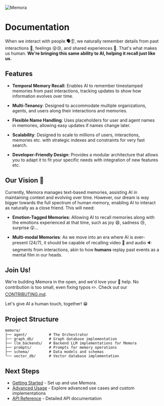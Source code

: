 ![Memora](pictures/memora_banner.png)

# **Documentation**

When we interact with people 🗣️👂, we naturally remember details from past interactions 💭, feelings 😜😢, and shared experiences 🤝. That's what makes us human. **We're bringing this same ability to AI, helping it recall just like us.**

## **Features**

- **Temporal Memory Recall**: Enables AI to remember timestamped memories from past interactions, tracking updates to show how information evolves over time.

- **Multi-Tenancy**: Designed to accommodate multiple organizations, agents, and users along their interactions and memories.

- **Flexible Name Handling**: Uses placeholders for user and agent names in memories, allowing easy updates if names change later.

- **Scalability**: Designed to scale to millions of users, interactions, memories etc. with strategic indexes and constraints for very fast search.

- **Developer-Friendly Design**: Provides a modular architecture that allows you to adapt it to fit your specific needs with integration of new features etc.



## **Our Vision** 🔭

Currently, Memora manages text-based memories, assisting AI in maintaining context and evolving over time. However, our dream is way bigger towards the full spectrum of human memory, enabling AI to interact as naturally as a close friend. This will need:

- **Emotion-Tagged Memories**: Allowing AI to recall memories along with the emotions experienced at that time, such as joy 😄, sadness 😢, surprise 😲...

- **Multi-modal Memories**: As we move into an era where AI is ever-present (24/7), it should be capable of recalling video 🎥 and audio 🔉 segments from interactions, akin to how **humans** replay past events as a mental film in our heads.



## **Join Us!**

We're building Memora in the open, and we'd love your 🫵 help. No contribution is too small, even fixing typos ✏️. Check out our [CONTRIBUTING.md](https://github.com/ELZAI/memora/blob/main/CONTRIBUTING.md).

Let's give AI a human touch, together! 😁

## Project Structure

```
memora/
├── agent/          # The Orchestrator
├── graph_db/       # Graph database implementation
├── llm_backends/   # Backend LLM implementations for Memora
├── prompts/        # Prompts for memory operations
├── schema/         # Data models and schemas
└── vector_db/      # Vector database implementation
```

## Next Steps

- [Getting Started](getting_started.md) - Set up and use Memora.
- [Advanced Usage](advanced_usage.md) - Explore advanced use cases and custom implementations
- [API Reference](api/index.md) - Detailed API documentation

